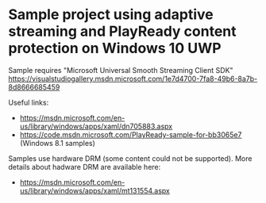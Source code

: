 # Sample project using adaptive streaming and PlayReady content protection on Windows 10 UWP
Sample requires "Microsoft Universal Smooth Streaming Client SDK" https://visualstudiogallery.msdn.microsoft.com/1e7d4700-7fa8-49b6-8a7b-8d8666685459

Useful links:
- https://msdn.microsoft.com/en-us/library/windows/apps/xaml/dn705883.aspx
- https://code.msdn.microsoft.com/PlayReady-sample-for-bb3065e7 (Windows 8.1 samples)

Samples use hardware DRM (some content could not be supported). More details about hadware DRM are available here:
- https://msdn.microsoft.com/en-us/library/windows/apps/xaml/mt131554.aspx
